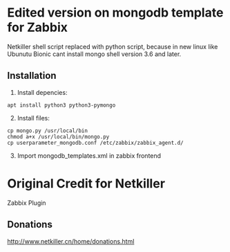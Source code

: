 # Edited version on mongodb template for Zabbix
Netkiller shell script replaced with python script, because in new linux like Ubunutu
Bionic cant install mongo shell version 3.6 and later.

Installation
-----------
1. Install depencies:
```
apt install python3 python3-pymongo
```
2. Install files:
```
cp mongo.py /usr/local/bin
chmod a+x /usr/local/bin/mongo.py
cp userparameter_mongodb.conf /etc/zabbix/zabbix_agent.d/
```
3. Import mongodb_templates.xml in zabbix frontend


# Original Credit for Netkiller 
Zabbix Plugin

Donations
---------
http://www.netkiller.cn/home/donations.html
